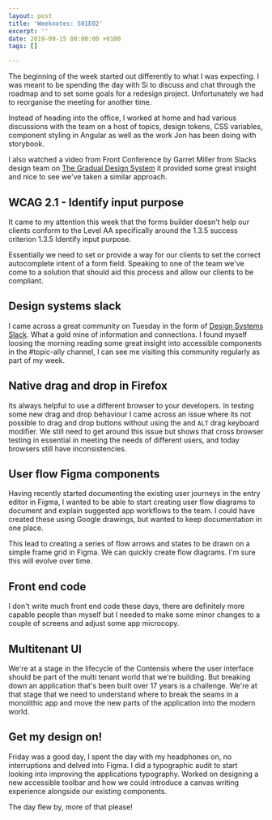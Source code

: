 ```yaml
---
layout: post
title: 'Weeknotes: S01E02'
excerpt: ''
date: 2019-09-15 00:00:00 +0100
tags: []

---
```

The beginning of the week started out differently to what I was expecting. I was meant to be spending the day with Si to discuss and chat through the roadmap and to set some goals for a redesign project. Unfortunately we had to reorganise the meeting for another time.

Instead of heading into the office, I worked at home and had various discussions with the team on a host of topics, design tokens, CSS variables, component styling in Angular as well as the work Jon has been doing with storybook.

I also watched a video from Front Conference by Garret Miller from Slacks design team on [The Gradual Design System](https://vimeo.com/356898983) it provided some great insight and nice to see we've taken a similar approach.

## WCAG 2.1 - Identify input purpose

It came to my attention this week that the forms builder doesn't help our clients conform to the Level AA specifically around the 1.3.5 success criterion 1.3.5 Identify input purpose.

Essentially we need to set or provide a way for our clients to set the correct autocomplete intent of a form field. Speaking to one of the team we've come to a solution that should aid this process and allow our clients to be compliant.

## Design systems slack

I came across a great community on Tuesday in the form of [Design Systems Slack](https://design.systems/slack/). What a gold mine of information and connections. I found myself loosing the morning reading some great insight into accessible components in the #topic-ally channel, I can see me visiting this community regularly as part of my week.

## Native drag and drop in Firefox

Its always helpful to use a different browser to your developers. In testing some new drag and drop behaviour I came across an issue where its not possible to drag and drop buttons without using the and `ALT` drag keyboard modifier. We still need to get around this issue but shows that cross browser testing in essential in meeting the needs of different users, and today browsers still have inconsistencies.

## User flow Figma components

Having recently started documenting the existing user journeys in the entry editor in Figma, I wanted to be able to start creating user flow diagrams to document and explain suggested app workflows to the team. I could have created these using Google drawings, but wanted to keep documentation in one place.

This lead to creating a series of flow arrows and states to be drawn on a simple frame grid in Figma. We can quickly create flow diagrams. I'm sure this will evolve over time.

## Front end code

I don't write much front end code these days, there are definitely more capable people than myself but I needed to make some minor changes to a couple of screens and adjust some app microcopy.

## Multitenant UI

We're at a stage in the lifecycle of the Contensis where the user interface should be part of the multi tenant world that we're building. But breaking down an application that's been built over 17 years is a challenge. We're at that stage that we need to understand where to break the seams in a monolithic app and move the new parts of the application into the modern world.

## Get my design on!

Friday was a good day, I spent the day with my headphones on, no interruptions and delved into Figma. I did a typographic audit to start looking into improving the applications typography. Worked on designing a new accessible toolbar and how we could introduce a canvas writing experience alongside our existing components.

The day flew by, more of that please!